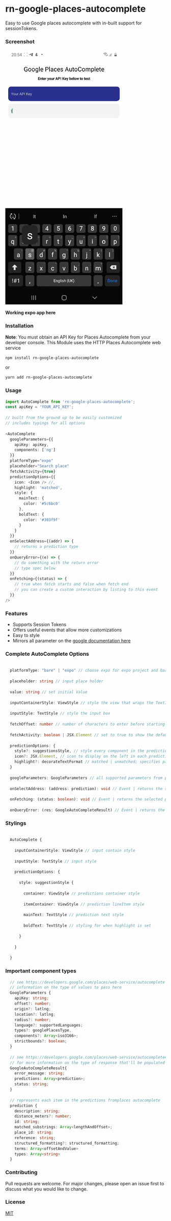 
# rn-google-places-autocomplete

Easy to use Google places autocomplete with in-built support for sessionTokens.

### Screenshot
![](./screenshot/1.gif)

**Working expo app here**

### Installation

**Note**: You must obtain an API Key for Places Autocomplete from your developer console. This Module uses the HTTP Places Autocomplete web service 

```bash
npm install rn-google-places-autocomplete
```
or 

```bash
yarn add rn-google-places-autocomplete
```

### Usage

```typescript
import AutoComplete from 'rn-google-places-autocomplete';
const apiKey = 'YOUR_API_KEY';

// built from the ground up to be easily customized
// includes typings for all options

<AutoComplete
  googleParameters={{
    apiKey: apiKey,
    components: ['ng']
  }}
  platformType="expo"
  placeholder="Search place"
  fetchActivity={true}
  predictionOptions={{
    icon: <Icon /> //,
    highlight: 'matched',
    style: {
      mainText: {
        color: '#5c6bc0'
      },
      boldText: {
        color: '#303f9f'
      }
    }
  }}
  onSelectAddress={(addr) => {
    // returns a prediction type
  }}
  onQueryError={(e) => {
    // do something with the return error
    // type spec below
  }}
  onFetching={(status) => {
    // true when fetch starts and false when fetch end
    // you can create a custom interaction by listing to this event
  }}
/>

```

### Features

* Supports Session Tokens
* Offers useful events that allow more customizations
* Easy to style
* Mirrors all parameter on the [google documentation here](https://developers.google.com/places/web-service/autocomplete/ "Google Places Autocomplete")


### Complete AutoComplete Options

```typescript

  platformType: "bare" | "expo" // choose expo for expo project and bare otherwise

  placeholder: string // input place holder

  value: string // set initial Value

  inputContainerStyle: ViewStyle // style the view that wraps the TextInput

  inputStyle: TextStyle // style the input box

  fetchOffset: number // number of characters to enter before starting places search

  fetchActivity: boolean | JSX.Element // set to true to show the default fetch activity or passing in your own Element

  predictionOptions: {
    style?: suggestionsStyle, // style every component in the predictions list see styling for more information
    icon?: JSX.Element, // icon to display on the left in each prediction item
    highlight?: decorateTextFormat // matched | unmatched; specifies part of text to highlight
  }

  googleParameters: GoogleParameters // all supported parameters from places autocomplete. see https://developers.google.com/places/web-service/autocomplete

  onSelectAddress: (address: prediction): void // Event | returns the selected prediction type

  onFetching: (status: boolean): void // Event | returns the selected prediction type

  onQueryError: (res: GoogleAutoCompleteResult) // Event | returns the Result from Google Places when status != 'OK'

```

### Stylings

```typescript

  AutoComplete {

    inputContainerStyle: ViewStyle // input contain style

    inputStyle: TextStyle // input style

    predictionOptions: {

      style: suggestionStyle {

        container: ViewStyle // predictions container style

        itemContainer: ViewStyle // prediction lineItem style

        mainText: TextStyle // prediction text style

        boldText: TextStyle // styling for when highlight is set

      }

    }

  }

```
### Important component types

```typescript
  // see https://developers.google.com/places/web-service/autocomplete for more 
  // information on the type of values to pass here
  GoogleParameters {
    apiKey: string;
    offset?: number;
    origin?: latlng;
    location?: latlng;
    radius?: number;
    language?: supportedLanguages;
    types?: googlePlacesType,
    components?: Array<iso3166>;
    strictbounds?: boolean;
  }

  // see https://developers.google.com/places/web-service/autocomplete#place_autocomplete_responses
  // for more information on the type of response that'll be populated here
  GoogleAutoCompleteResult{
    error_message: string;
    predictions: Array<prediction>;
    status: string;
  }

  // represents each item in the predictions fromplaces autocomplete
  prediction {
    description: string;
    distance_meters?: number;
    id: string;
    matched_substrings: Array<lengthAndOffset>;
    place_id: string;
    reference: string;
    structured_formatting?: structured_formatting;
    terms: Array<offsetAndValue>
    types: Array<string>
  }

```


### Contributing
Pull requests are welcome. For major changes, please open an issue first to discuss what you would like to change.

### License
[MIT](https://choosealicense.com/licenses/mit/)

